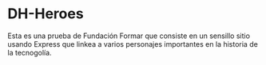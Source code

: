 # DH-Heroes
Esta es una prueba de Fundación Formar que consiste en un sensillo sitio usando Express que linkea a varios personajes importantes en la historia de la tecnogolía.
